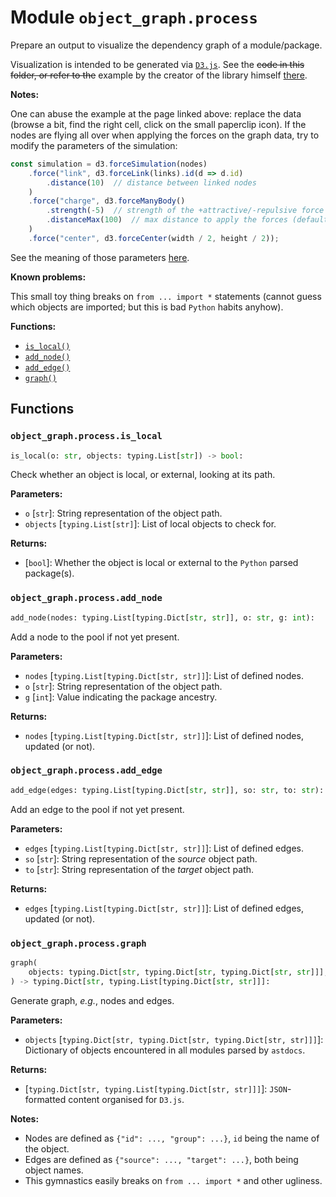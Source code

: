 # Module `object_graph.process`

Prepare an output to visualize the dependency graph of a module/package.

Visualization is intended to be generated via [`D3.js`](https://d3js.org/). See the
~~code in this folder, or refer to the~~ example by the creator of the library himself
[there](https://observablehq.com/@d3/force-directed-graph).

**Notes:**

One can abuse the example at the page linked above: replace the data (browse a bit, find
the right cell, click on the small paperclip icon). If the nodes are flying all over
when applying the forces on the graph data, try to modify the parameters of the
simulation:

```javascript
const simulation = d3.forceSimulation(nodes)
    .force("link", d3.forceLink(links).id(d => d.id)
        .distance(10)  // distance between linked nodes
    )
    .force("charge", d3.forceManyBody()
        .strength(-5)  // strength of the +attractive/-repulsive force (default: -30)
        .distanceMax(100)  // max distance to apply the forces (default: none)
    )
    .force("center", d3.forceCenter(width / 2, height / 2));
```

See the meaning of those parameters [here](https://github.com/d3/d3-force).

**Known problems:**

This small toy thing breaks on `from ... import *` statements (cannot guess which
objects are imported; but this is bad `Python` habits anyhow).

**Functions:**

- [`is_local()`](#object_graphprocessis_local)
- [`add_node()`](#object_graphprocessadd_node)
- [`add_edge()`](#object_graphprocessadd_edge)
- [`graph()`](#object_graphprocessgraph)

## Functions

### `object_graph.process.is_local`

```python
is_local(o: str, objects: typing.List[str]) -> bool:
```

Check whether an object is local, or external, looking at its path.

**Parameters:**

- `o` \[`str`\]: String representation of the object path.
- `objects` \[`typing.List[str]`\]: List of local objects to check for.

**Returns:**

- \[`bool`\]: Whether the object is local or external to the `Python` parsed package(s).

### `object_graph.process.add_node`

```python
add_node(nodes: typing.List[typing.Dict[str, str]], o: str, g: int):
```

Add a node to the pool if not yet present.

**Parameters:**

- `nodes` \[`typing.List[typing.Dict[str, str]]`\]: List of defined nodes.
- `o` \[`str`\]: String representation of the object path.
- `g` \[`int`\]: Value indicating the package ancestry.

**Returns:**

- `nodes` \[`typing.List[typing.Dict[str, str]]`\]: List of defined nodes, updated (or
  not).

### `object_graph.process.add_edge`

```python
add_edge(edges: typing.List[typing.Dict[str, str]], so: str, to: str):
```

Add an edge to the pool if not yet present.

**Parameters:**

- `edges` \[`typing.List[typing.Dict[str, str]]`\]: List of defined edges.
- `so` \[`str`\]: String representation of the *source* object path.
- `to` \[`str`\]: String representation of the *target* object path.

**Returns:**

- `edges` \[`typing.List[typing.Dict[str, str]]`\]: List of defined edges, updated (or
  not).

### `object_graph.process.graph`

```python
graph(
    objects: typing.Dict[str, typing.Dict[str, typing.Dict[str, str]]],
) -> typing.Dict[str, typing.List[typing.Dict[str, str]]]:
```

Generate graph, *e.g.*, nodes and edges.

**Parameters:**

- `objects` \[`typing.Dict[str, typing.Dict[str, typing.Dict[str, str]]]`\]: Dictionary of
  objects encountered in all modules parsed by `astdocs`.

**Returns:**

- \[`typing.Dict[str, typing.List[typing.Dict[str, str]]]`\]: `JSON`-formatted content
  organised for `D3.js`.

**Notes:**

- Nodes are defined as `{"id": ..., "group": ...}`, `id` being the name of the object.
- Edges are defined as `{"source": ..., "target": ...}`, both being object names.
- This gymnastics easily breaks on `from ... import *` and other ugliness.
